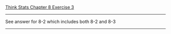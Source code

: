 [Think Stats Chapter 8 Exercise 3](http://greenteapress.com/thinkstats2/html/thinkstats2009.html#toc77)

---
See answer for 8-2 which includes both 8-2 and 8-3

---
